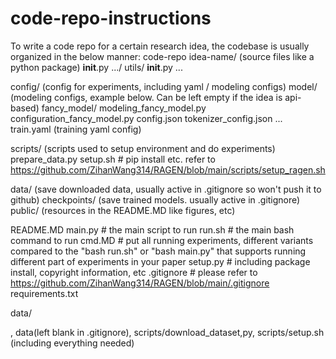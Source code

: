 # code-repo-instructions

To write a code repo for a certain research idea, the codebase is usually organized in the below manner:
code-repo
  idea-name/ (source files like a python package)
    __init__.py
    .../
    utils/
      __init__.py
      ...
    
  config/ (config for experiments, including yaml / modeling configs)
    model/ (modeling configs, example below. Can be left empty if the idea is api-based)
      fancy_model/
        modeling_fancy_model.py
        configuration_fancy_model.py
        config.json
        tokenizer_config.json
        ...
    train.yaml (training yaml config)
  
  scripts/ (scripts used to setup environment and do experiments)
    prepare_data.py
    setup.sh # pip install etc. refer to https://github.com/ZihanWang314/RAGEN/blob/main/scripts/setup_ragen.sh

  data/ (save downloaded data, usually active in .gitignore so won't push it to github)
  checkpoints/ (save trained models. usually active in .gitignore)
  public/ (resources in the README.MD like figures, etc)

  README.MD
  main.py # the main script to run
  run.sh # the main bash command to run
  cmd.MD # put all running experiments, different variants compared to the "bash run.sh" or "bash main.py" that supports running different part of experiments in your paper
  setup.py # including package install, copyright information, etc
  .gitignore # please refer to https://github.com/ZihanWang314/RAGEN/blob/main/.gitignore
  requirements.txt
  

  


  data/


, data(left blank in .gitignore), scripts/download_dataset,py, scripts/setup.sh (including everything needed)
